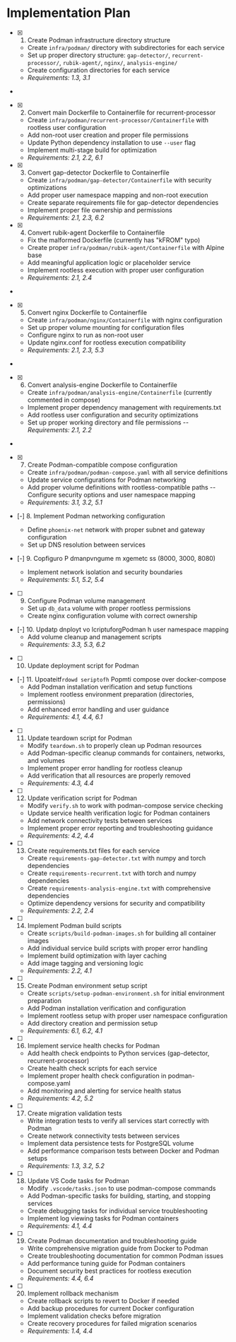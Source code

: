 # Implementation Plan

- [x] 1. Create Podman infrastructure directory structure





  - Create `infra/podman/` directory with subdirectories for each service
  - Set up proper directory structure: `gap-detector/`, `recurrent-processor/`, `rubik-agent/`, `nginx/`, `analysis-engine/`
  - Create configuration directories for each service
  - _Requirements: 1.3, 3.1_
-

- [x] 2. Convert main Dockerfile to Containerfile for recurrent-processor



  - Create `infra/podman/recurrent-processor/Containerfile` with rootless user configuration
  - Add non-root user creation and proper file permissions
  - Update Python dependency installation to use `--user` flag
  - Implement multi-stage build for optimization
  - _Requirements: 2.1, 2.2, 6.1_



- [x] 3. Convert gap-detector Dockerfile to Containerfile



  - Create `infra/podman/gap-detector/Containerfile` with security optimizations
  - Add proper user namespace mapping and non-root execution
  - Create separate requirements file for gap-detector dependencies
  - Implement proper file ownership and permissions
  - _Requirements: 2.1, 2.3, 6.2_

- [x] 4. Convert rubik-agent Dockerfile to Containerfile





  - Fix the malformed Dockerfile (currently has "kFROM" typo)
  - Create proper `infra/podman/rubik-agent/Containerfile` with Alpine base
  - Add meaningful application logic or placeholder service
  - Implement rootless execution with proper user configuration
  - _Requirements: 2.1, 2.4_
-

- [x] 5. Convert nginx Dockerfile to Containerfile








  - Create `infra/podman/nginx/Containerfile` with nginx configuration
  - Set up proper volume mounting for configuration files
  - Configure nginx to run as non-root user
  - Update nginx.conf for rootless execution compatibility
  - _Requirements: 2.1, 2.3, 5.3_
-


- [x] 6. Convert analysis-engine Dockerfile to Containerfile




  - Create `infra/podman/analysis-engine/Containerfile` (currently commented in compose)
  - Implement proper dependency management with requirements.txt
  - Add rootless user configuration and security optimizations
  - Set up proper working directory and file permissions
  --_Requirements: 2.1, 2.2_


-

- [x] 7. Create Podman-compatible compose configuration




  - Create `infra/podman/podman-compose.yaml` with all service definitions
  - Update service configurations for Podman networking
  - Add proper volume definitions with rootless-compatible paths
  --Configure security options and user namespace 
mapping
  - _Requirements: 3.1, 3.2, 5.1_

- [-] 8. Implement Podman networking configuration



  - Define `phoenix-net` network with proper subnet and gateway configuration
  - Set up DNS resolution between services
- [-] 9. Copfiguro P dmanpvngume m  xgemetc
ss (8000, 3000, 8080)
  - Implement network isolation and security boundaries
  - _Requirements: 5.1, 5.2, 5.4_

- [ ] 9. Configure Podman volume management


  - Set up `db_data` volume with proper rootless permissions
  - Create nginx configuration volume with correct ownership
- [-] 10. Updatp dnployt vo lcriptuforgPodman
h user namespace mapping
  - Add volume cleanup and management scripts
  - _Requirements: 3.3, 5.3, 6.2_

- [ ] 10. Update deployment script for Podman


- [-] 11. Upoateitf`rdowd seriptofh` Popmti
compose over docker-compose
  - Add Podman installation verification and setup functions
  - Implement rootless environment preparation (directories, permissions)
  - Add enhanced error handling and user guidance
  - _Requirements: 4.1, 4.4, 6.1_

- [ ] 11. Update teardown script for Podman

  - Modify `teardown.sh` to properly clean up Podman resources
  - Add Podman-specific cleanup commands for containers, networks, and volumes
  - Implement proper error handling for rootless cleanup
  - Add verification that all resources are properly removed
  - _Requirements: 4.3, 4.4_

- [ ] 12. Update verification script for Podman

  - Modify `verify.sh` to work with podman-compose service checking
  - Update service health verification logic for Podman containers
  - Add network connectivity tests between services
  - Implement proper error reporting and troubleshooting guidance
  - _Requirements: 4.2, 4.4_

- [ ] 13. Create requirements.txt files for each service

  - Create `requirements-gap-detector.txt` with numpy and torch dependencies
  - Create `requirements-recurrent.txt` with torch and numpy dependencies
  - Create `requirements-analysis-engine.txt` with comprehensive dependencies
  - Optimize dependency versions for security and compatibility
  - _Requirements: 2.2, 2.4_

- [ ] 14. Implement Podman build scripts
  - Create `scripts/build-podman-images.sh` for building all container images
  - Add individual service build scripts with proper error handling
  - Implement build optimization with layer caching
  - Add image tagging and versioning logic
  - _Requirements: 2.2, 4.1_

- [ ] 15. Create Podman environment setup script
  - Create `scripts/setup-podman-environment.sh` for initial environment preparation
  - Add Podman installation verification and configuration
  - Implement rootless setup with proper user namespace configuration
  - Add directory creation and permission setup
  - _Requirements: 6.1, 6.2, 4.1_

- [ ] 16. Implement service health checks for Podman
  - Add health check endpoints to Python services (gap-detector, recurrent-processor)
  - Create health check scripts for each service
  - Implement proper health check configuration in podman-compose.yaml
  - Add monitoring and alerting for service health status
  - _Requirements: 4.2, 5.2_

- [ ] 17. Create migration validation tests
  - Write integration tests to verify all services start correctly with Podman
  - Create network connectivity tests between services
  - Implement data persistence tests for PostgreSQL volume
  - Add performance comparison tests between Docker and Podman setups
  - _Requirements: 1.3, 3.2, 5.2_

- [ ] 18. Update VS Code tasks for Podman
  - Modify `.vscode/tasks.json` to use podman-compose commands
  - Add Podman-specific tasks for building, starting, and stopping services
  - Create debugging tasks for individual service troubleshooting
  - Implement log viewing tasks for Podman containers
  - _Requirements: 4.1, 4.4_

- [ ] 19. Create Podman documentation and troubleshooting guide
  - Write comprehensive migration guide from Docker to Podman
  - Create troubleshooting documentation for common Podman issues
  - Add performance tuning guide for Podman containers
  - Document security best practices for rootless execution
  - _Requirements: 4.4, 6.4_

- [ ] 20. Implement rollback mechanism
  - Create rollback scripts to revert to Docker if needed
  - Add backup procedures for current Docker configuration
  - Implement validation checks before migration
  - Create recovery procedures for failed migration scenarios
  - _Requirements: 1.4, 4.4_